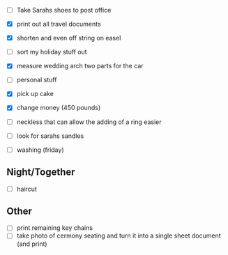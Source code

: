 - [ ] Take Sarahs shoes to post office
- [x] print out all travel documents
- [x] shorten and even off string on easel 
- [ ] sort my holiday stuff out

- [x] measure wedding arch two parts for the car
- [ ] personal stuff

- [x] pick up cake
- [x] change money (450 pounds)
- [ ] neckless that can allow the adding of a ring easier
- [ ] look for sarahs sandles
- [ ] washing (friday)
## Night/Together
- [ ] haircut

## Other
- [ ] print remaining key chains
- [ ] take photo of cermony seating and turn it into a single sheet document (and print)
